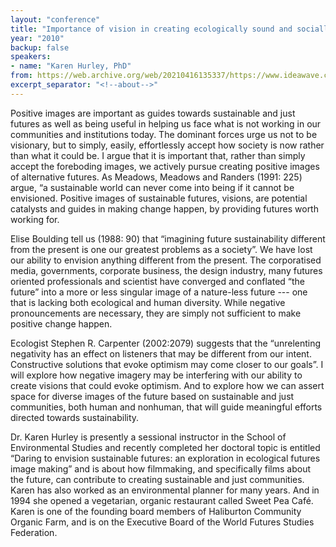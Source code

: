 ```yaml
---
layout: "conference"
title: "Importance of vision in creating ecologically sound and socially just communities."
year: "2010"
backup: false
speakers:
- name: "Karen Hurley, PhD"
from: https://web.archive.org/web/20210416135337/https://www.ideawave.ca/the-conference/importance-of-vision-in-creating-ecologically-sound-and-socially-just-communities
excerpt_separator: "<!--about-->"
---
```


Positive images are important as guides towards sustainable and just futures
as well as being useful in helping us face what is not working in our
communities and institutions today. The dominant forces urge us not to be
visionary, but to simply, easily, effortlessly accept how society is now
rather than what it could be. I argue that it is important that, rather than
simply accept the foreboding images, we actively pursue creating positive
images of alternative futures. As Meadows, Meadows and Randers (1991: 225)
argue, “a sustainable world can never come into being if it cannot be
envisioned. Positive images of sustainable futures, visions, are potential
catalysts and guides in making change happen, by providing futures worth
working for.

Elise Boulding tell us (1988: 90) that “imagining future sustainability
different from the present is one our greatest problems as a society”. We have
lost our ability to envision anything different from the present. The
corporatised media, governments, corporate business, the design industry, many
futures oriented professionals and scientist have converged and conflated “the
future” into a more or less singular image of a nature-less future --- one that
is lacking both ecological and human diversity. While negative pronouncements
are necessary, they are simply not sufficient to make positive change happen.

Ecologist Stephen R. Carpenter (2002:2079) suggests that the “unrelenting
negativity has an effect on listeners that may be different from our intent.
Constructive solutions that evoke optimism may come closer to our goals”. I
will explore how negative imagery may be interfering with our ability to
create visions that could evoke optimism. And to explore how we can assert
space for diverse images of the future based on sustainable and just
communities, both human and nonhuman, that will guide meaningful efforts
directed towards sustainability.

<!--about-->

Dr. Karen Hurley is presently a sessional instructor in the School of
Environmental Studies and recently completed her doctoral topic is entitled
“Daring to envision sustainable futures: an exploration in ecological futures
image making” and is about how filmmaking, and specifically films about the
future, can contribute to creating sustainable and just communities. Karen has
also worked as an environmental planner for many years. And in 1994 she opened
a vegetarian, organic restaurant called Sweet Pea Café. Karen is one of the
founding board members of Haliburton Community Organic Farm, and is on the
Executive Board of the World Futures Studies Federation.

